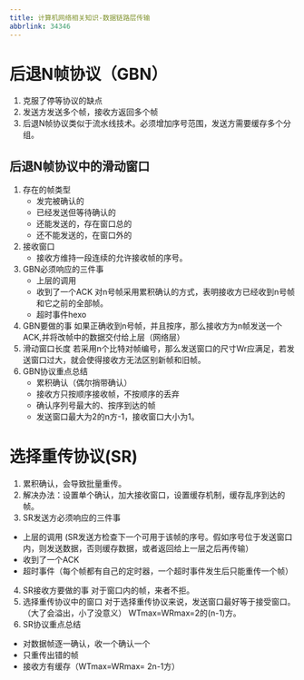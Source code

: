 ```yaml
---
title: 计算机网络相关知识-数据链路层传输
abbrlink: 34346
---
```

# 后退N帧协议（GBN）

1. 克服了停等协议的缺点
2. 发送方发送多个帧，接收方返回多个帧
3. 后退N帧协议类似于流水线技术。必须增加序号范围，发送方需要缓存多个分组。

## 后退N帧协议中的滑动窗口

1. 存在的帧类型
   * 发完被确认的
   * 已经发送但等待确认的
   * 还能发送的，存在窗口总的
   * 还不能发送的，在窗口外的
2. 接收窗口
   * 接收方维持一段连续的允许接收帧的序号。
3. GBN必须响应的三件事
   * 上层的调用
   * 收到了一个ACK 对n号帧采用累积确认的方式，表明接收方已经收到n号帧和它之前的全部帧。
   * 超时事件hexo
4. GBN要做的事
   如果正确收到n号帧，并且按序，那么接收方为n帧发送一个ACK,并将改帧中的数据交付给上层（网络层）
5. 滑动窗口长度
   若采用n个比特对帧编号，那么发送窗口的尺寸Wr应满足，若发送窗口过大，就会使得接收方无法区别新帧和旧帧。
6. GBN协议重点总结
   * 累积确认（偶尔捎带确认）
   * 接收方只按顺序接收帧，不按顺序的丢弃
   * 确认序列号最大的、按序到达的帧
   * 发送窗口最大为2的n方-1，接收窗口大小为1。

# 选择重传协议(SR)

1. 累积确认，会导致批量重传。
2. 解决办法：设置单个确认，加大接收窗口，设置缓存机制，缓存乱序到达的帧。
3. SR发送方必须响应的三件事
 * 上层的调用 (SR发送方检查下一个可用于该帧的序号。假如序号位于发送窗口内，则发送数据，否则缓存数据，或者返回给上一层之后再传输）
 * 收到了一个ACK
 * 超时事件（每个帧都有自己的定时器，一个超时事件发生后只能重传一个帧）
4. SR接收方要做的事
   对于窗口内的帧，来者不拒。
5. 选择重传协议中的窗口
   对于选择重传协议来说，发送窗口最好等于接受窗口。（大了会溢出，小了没意义）
   WTmax=WRmax=2的(n-1)方。
6. SR协议重点总结
  * 对数据帧逐一确认，收一个确认一个
  * 只重传出错的帧
  * 接收方有缓存（WTmax=WRmax= 2n-1方）


   

   
